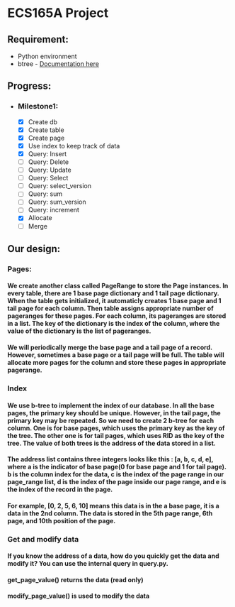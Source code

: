 # ECS165A Project

## Requirement:
* Python environment
* btree - [Documentation here](https://pypi.org/project/BTrees/#files)


## Progress:

* ### Milestone1:
    - [x] Create db 
    - [x] Create table
    - [x] Create page
    - [x] Use index to keep track of data
    - [x] Query: Insert
    - [ ] Query: Delete
    - [ ] Query: Update
    - [ ] Query: Select
    - [ ] Query: select_version
    - [ ] Query: sum
    - [ ] Query: sum_version
    - [ ] Query: increment
    - [x] Allocate
    - [ ] Merge

## Our design:
### Pages:
 #### We create another class called PageRange to store the Page instances. In every table, there are 1 base page dictionary and 1 tail page dictionary. When the table gets initialized, it automaticly creates 1 base page and 1 tail page for each column. Then table assigns appropriate number of pageranges for these pages. For each column, its pageranges are stored in a list. The key of the dictionary is the index of the column, where the value of the dictionary is the list of pageranges.
 

#### We will periodically merge the base page and a tail page of a record. However, sometimes a base page or a tail page will be full. The table will allocate more pages for the column and store these pages in appropriate pagerange.

### Index
#### We use b-tree to implement the index of our database. In all the base pages, the primary key should be unique. However, in the tail page, the primary key may be repeated. So we need to create 2 b-tree for each column. One is for base pages, which uses the primary key as the key of the tree. The other one is for tail pages, which uses RID as the key of the tree. The value of both trees is the address of the data stored in a list. 

#### The address list contains three integers looks like this : [a, b, c, d, e], where a is the indicator of base page(0 for base page and 1 for tail page). b is the column index for the data, c is the index of the page range in our page_range list, d is the index of the page inside our page range, and e is the index of the record in the page.

#### For example, [0, 2, 5, 6, 10] means this data is in the a base page, it is a data in the 2nd column. The data is stored in the 5th page range, 6th page, and 10th position of the page.

### Get and modify data

#### If you know the address of a data, how do you quickly get the data and modify it? You can use the internal query in query.py. 

#### get_page_value() returns the data (read only)

#### modify_page_value() is used to modify the data
